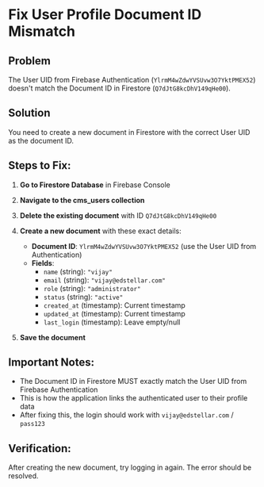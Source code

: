 # Fix User Profile Document ID Mismatch

## Problem
The User UID from Firebase Authentication (`YlrmM4wZdwYVSUvw3O7YktPMEX52`) doesn't match the Document ID in Firestore (`Q7dJtG8kcDhV149qHe00`).

## Solution
You need to create a new document in Firestore with the correct User UID as the document ID.

## Steps to Fix:

1. **Go to Firestore Database** in Firebase Console
2. **Navigate to the cms_users collection**
3. **Delete the existing document** with ID `Q7dJtG8kcDhV149qHe00`
4. **Create a new document** with these exact details:
   - **Document ID**: `YlrmM4wZdwYVSUvw3O7YktPMEX52` (use the User UID from Authentication)
   - **Fields**:
     - `name` (string): `"vijay"`
     - `email` (string): `"vijay@edstellar.com"`
     - `role` (string): `"administrator"`
     - `status` (string): `"active"`
     - `created_at` (timestamp): Current timestamp
     - `updated_at` (timestamp): Current timestamp
     - `last_login` (timestamp): Leave empty/null

5. **Save the document**

## Important Notes:
- The Document ID in Firestore MUST exactly match the User UID from Firebase Authentication
- This is how the application links the authenticated user to their profile data
- After fixing this, the login should work with `vijay@edstellar.com` / `pass123`

## Verification:
After creating the new document, try logging in again. The error should be resolved.